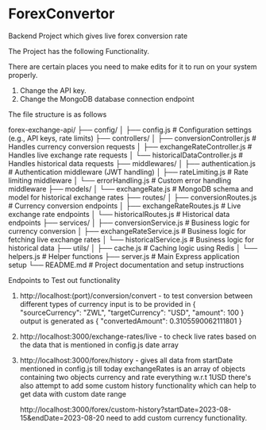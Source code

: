# ForexConvertor
Backend Project which gives live forex conversion rate

The Project has the following Functionality.

There are certain places you need to make edits for it to run on your system properly.
1. Change the API key.
2. Change the MongoDB database connection endpoint


The file structure is as follows

forex-exchange-api/
├── config/
│   ├── config.js            # Configuration settings (e.g., API keys, rate limits)
├── controllers/
│   ├── conversionController.js   # Handles currency conversion requests
│   ├── exchangeRateController.js # Handles live exchange rate requests
│   └── historicalDataController.js # Handles historical data requests
├── middlewares/
│   ├── authentication.js   # Authentication middleware (JWT handling)
│   ├── rateLimiting.js     # Rate limiting middleware
│   └── errorHandling.js    # Custom error handling middleware
├── models/
│   └── exchangeRate.js     # MongoDB schema and model for historical exchange rates
├── routes/
│   ├── conversionRoutes.js   # Currency conversion endpoints
│   ├── exchangeRateRoutes.js # Live exchange rate endpoints
│   └── historicalRoutes.js   # Historical data endpoints
├── services/
│   ├── conversionService.js   # Business logic for currency conversion
│   ├── exchangeRateService.js # Business logic for fetching live exchange rates
│   └── historicalService.js   # Business logic for historical data
├── utils/
│   ├── cache.js             # Caching logic using Redis
│   └── helpers.js           # Helper functions
├── server.js                   # Main Express application setup
└── README.md                # Project documentation and setup instructions

Endpoints to Test out functionality

1. http://localhost:(port)/conversion/convert - to test conversion between different types of currency
input is to be provided in 
{
  "sourceCurrency": "ZWL",
  "targetCurrency": "USD",
  "amount": 100
}
output is generated as
{
    "convertedAmount": 0.3105590062111801
}

2. http://localhost:3000/exchange-rates/live - to check live rates based on the data that is mentioned in config.js date array

3. http://localhost:3000/forex/history - gives all data from startDate mentioned in config.js till today
   exchangeRates is an array of objects containing two objects currency and rate
   everything w.r.t 1USD
   there's also attempt to add some custom history functionality which can help to get data with custom date range 
   
    http://localhost:3000/forex/custom-history?startDate=2023-08-15&endDate=2023-08-20
    need to add custom currency functionality.